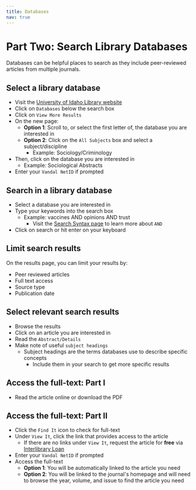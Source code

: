 ```yaml
---
title: Databases
nav: true
---
```

# Part Two: Search Library Databases
Databases can be helpful places to search as they include peer-reviewed articles from multiple journals.

## Select a library database
* Visit the <a href="https://www.lib.uidaho.edu/" target="_blank">University of Idaho Library website</a>
* Click on `Databases` below the search box
* Click on `View More Results`
* On the new page:
  * **Option 1**: Scroll to, or select the first letter of, the database you are interested in
  * **Option 2**: Click on the `All Subjects` box and select a subject/discipline
    * Example: Sociology/Criminology
* Then, click on the database you are interested in
  * Example: Sociological Abstracts
* Enter your `Vandal NetID` if prompted 

## Search in a library database
* Select a database you are interested in
* Type your keywords into the search box
  * Example: vaccines AND opinions AND trust
    * Visit the <a href="https://jylisadoney.github.io/soc/1-syntax.html#search-syntax" target="_blank">Search Syntax page</a> to learn more about `AND`
* Click on search or hit enter on your keyboard

## Limit search results
On the results page, you can limit your results by:
  * Peer reviewed articles
  * Full text access
  * Source type
  * Publication date

## Select relevant search results  
* Browse the results
* Click on an article you are interested in
* Read the `Abstract/Details`
* Make note of useful `subject headings`
  * Subject headings are the terms databases use to describe specific concepts
	* Include them in your search to get more specific results

## Access the full-text: Part I
* Read the article online or download the PDF

## Access the full-text: Part II
* Click the `Find It` icon to check for full-text
* Under `View It`, click the link that provides access to the article
  * If there are no links under `View It`, request the article for **free** via <a href ="https://www.lib.uidaho.edu/services/ill/" target="_blank">Interlibrary Loan</a>
* Enter your `Vandal NetID` if prompted
* Access the full-text
  * **Option 1**: You will be automatically linked to the article you need
  * **Option 2**: You will be linked to the journal's homepage and will need to browse the year, volume, and issue to find the article you need
